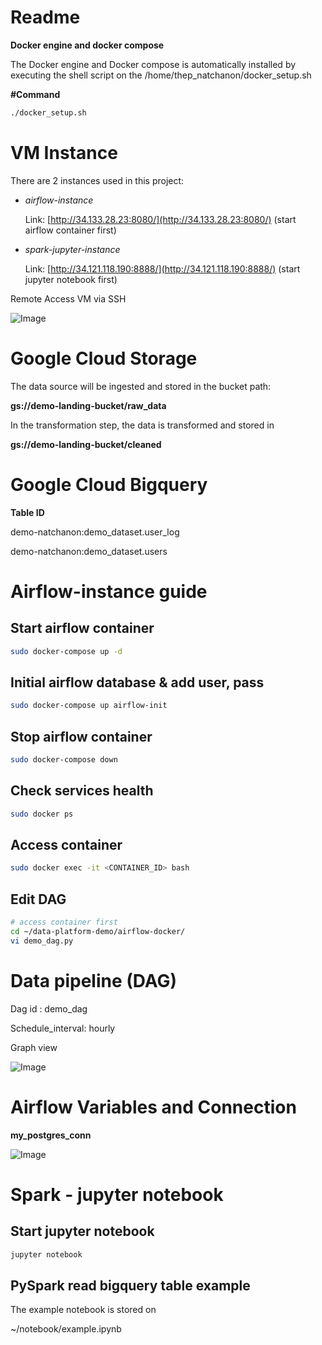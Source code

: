 # Readme

**Docker engine and docker compose**

The Docker engine and Docker compose is automatically installed by executing the shell script on the /home/thep_natchanon/docker_setup.sh

**#Command**

```bash
./docker_setup.sh
```

# **VM Instance**

There are 2 instances used in this project:

- *airflow-instance*

    Link: [http://34.133.28.23:8080/](http://34.133.28.23:8080/) (start airflow container first)

- *spark-jupyter-instance*

    Link: [http://34.121.118.190:8888/](http://34.121.118.190:8888/) (start jupyter notebook first)

Remote Access VM via SSH

![Image](https://lh5.googleusercontent.com/pjaFGD40yx4kj5Gs_2z8rcQMxPWmTrZMwRQgIuY488wT6UZ01S6bTdikRlOVt-z8DgICDHpf0zGACS4DYzibLCzAOs5IHFa8roZw36OtPSBZcxOdLpZWv0Deeve3lGhKGvb7kGgN)

# **Google Cloud Storage**

The data source will be ingested and stored in the bucket path:

**gs://demo-landing-bucket/raw_data**

In the transformation step, the data is transformed and stored in

**gs://demo-landing-bucket/cleaned**

# **Google Cloud Bigquery**

**Table ID**

demo-natchanon:demo_dataset.user_log

demo-natchanon:demo_dataset.users

# Airflow-instance guide

## Start airflow container

```bash
sudo docker-compose up -d
```

## Initial airflow database & add user, pass

```bash
sudo docker-compose up airflow-init
```

## Stop airflow container

```bash
sudo docker-compose down
```

## Check services health

```bash
sudo docker ps
```

## Access container

```bash
sudo docker exec -it <CONTAINER_ID> bash
```

## Edit DAG

```bash
# access container first
cd ~/data-platform-demo/airflow-docker/
vi demo_dag.py
```

# Data pipeline (DAG)

Dag id : demo_dag

Schedule_interval: hourly

Graph view

![Image](https://lh3.googleusercontent.com/T7zlmytLWBKlP3gd9IS-ou0WLOwSScWuY4DzlNedgwrT2PC2gxZEb_VqHLCPyXpupY-J6KREPP8hNQEbIXf8h9sx_JoDWfbcpK7wA25lXj4b4eJ1f5QC5dyVhotqeRu5dEcbmdbt)

# **Airflow Variables and Connection**

**my_postgres_conn**

![Image](https://lh4.googleusercontent.com/9yI7vf96STGeULme3GF7i02jhYvzFArKTnzyJVOZHmGPXCuLt5yZR8hUdg6vEJmzU_KmyYYm0nKQ9hCdwlOPmUHmnW7jcB0ZE-7P837JmEFGswOTrIQNdKuusrpfdQwbqWQbk299)

# Spark - jupyter notebook

## Start jupyter notebook

```bash
jupyter notebook
```

## PySpark read bigquery table example

The example notebook is stored on 

~/notebook/example.ipynb